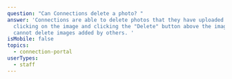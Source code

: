```yaml
---
question: "Can Connections delete a photo? "
answer: 'Connections are able to delete photos that they have uploaded by
  clicking on the image and clicking the "Delete" button above the image. They
  cannot delete images added by others. '
isMobile: false
topics:
  - connection-portal
userTypes:
  - staff
---
```

